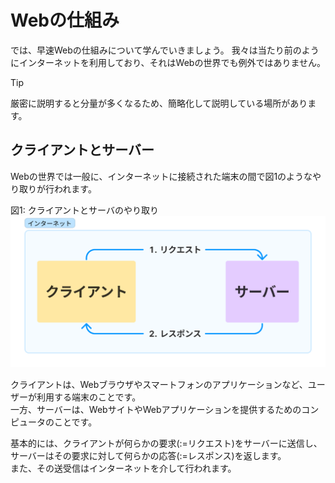 # Webの仕組み

では、早速Webの仕組みについて学んでいきましょう。
我々は当たり前のようにインターネットを利用しており、それはWebの世界でも例外ではありません。

> [!TIP]
> 厳密に説明すると分量が多くなるため、簡略化して説明している場所があります。

## クライアントとサーバー

Webの世界では一般に、インターネットに接続された端末の間で図1のようなやり取りが行われます。

図1: クライアントとサーバのやり取り
![Client sends a request to the server,then Server sends a response to the client](../images/req_res.png)

クライアントは、Webブラウザやスマートフォンのアプリケーションなど、ユーザーが利用する端末のことです。<br>
一方、サーバーは、WebサイトやWebアプリケーションを提供するためのコンピュータのことです。

基本的には、クライアントが何らかの要求(:=リクエスト)をサーバーに送信し、サーバーはその要求に対して何らかの応答(:=レスポンス)を返します。<br>
また、その送受信はインターネットを介して行われます。
